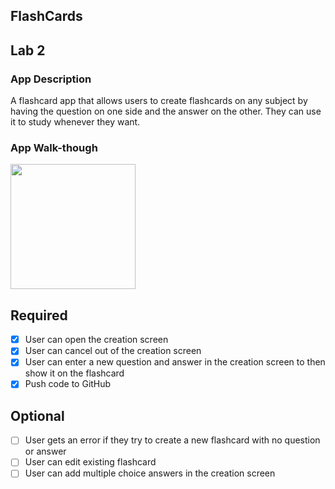 ## FlashCards

## Lab 2

### App Description
A flashcard app that allows users to create flashcards on any subject by having the question on one side and the answer on the other. They can use it to study whenever they want.

### App Walk-though

<img src="https://i.imgur.com/y0VgSI7.gif" width=200><br>

## Required
- [x] User can open the creation screen
- [x] User can cancel out of the creation screen
- [x] User can enter a new question and answer in the creation screen to then show it on the flashcard
- [x] Push code to GitHub
## Optional
- [ ] User gets an error if they try to create a new flashcard with no question or answer
- [ ] User can edit existing flashcard
- [ ] User can add multiple choice answers in the creation screen
